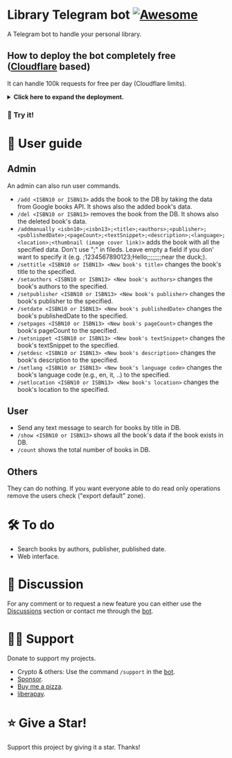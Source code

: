 # Library Telegram bot [![Awesome](https://cdn.jsdelivr.net/gh/sindresorhus/awesome@d7305f38d29fed78fa85652e3a63e154dd8e8829/media/badge.svg)](https://github.com/Mqtth3w/library-Telegram-bot)

A Telegram bot to handle your personal library.

## How to deploy the bot completely free ([Cloudflare](https://www.cloudflare.com/) based)
It can handle 100k requests for free per day (Cloudflare limits).

<details closed>
<summary><b>Click here to expand the deployment. </b></summary>
  
 The deployment only takes less than 10 minutes.
  
- Create a new bot on telegram with [@BotFather](https://telegram.me/BotFather). Save the api token for future use.
- Create a Cloudflare account and click add a website or application.
- Go to workers & pages then create a new worker so deploy it.
- Click edit so replace the code with the content of [lib_tel_bot.js](./lib_tel_bot.js). Deploy it.
- Click configure worker, go to setting, go to variables.
- Add the variable API_KEY. Which is the bot api token.
- Add the variable SECRET_TOKEN. Generate its value through the script [gen_token.py](./gen_token.py). You can also type it with your hands (1-256 characters. Only characters `A-Z`, `a-z`, `0-9`, `_` and `-` are allowed). Save it for future use.
- Encrypt all variables and save.

- ### DB setup
  Follow the instructions in the DB setup [file](./README2.md).

- ### Webhook
  Open the following link after substitution to configure webhook.
  ```
  https://api.telegram.org/bot<replace with your bot api token>/setWebhook?url=<replace with your worker url>&secret_token=<replace with your secret token>
  ```
  You should see something like {"ok":true,"result":true,"description":"Webhook was set"} then the bot works.
  <br><br>
  If you filled wrong info or need to update info you can delete webhook and then you can set it again. Open the following link after substitution to delete webhook.
  ```
  https://api.telegram.org/bot<replace with your bot api token>/deleteWebhook
  ```

</details>

### 🤌 Try it! 



# 📜 User guide 

## Admin
An admin can also run user commands.
- `/add <ISBN10 or ISBN13>` adds the book to the DB by taking the data from Google books API. It shows also the added book's data.
-  `/del <ISBN10 or ISBN13>` removes the book from the DB. It shows also the deleted book's data.
-  `/addmanually <isbn10>;<isbn13>;<title>;<authors>;<publisher>;<publishedDate>;<pageCount>;<textSnippet>;<description>;<language>;<location>;<thumbnail (image cover link)>` adds the book with all the specified data. Don't use ";" in fileds. Leave empty a field if you don' want to specify it (e.g. ;1234567890123;Hello;;;;;;;;near the duck;).
-  `/settitle <ISBN10 or ISBN13> <New book's title>` changes the book's title to the specified.
-  `/setauthors <ISBN10 or ISBN13> <New book's authors>` changes the book's authors to the specified.
-  `/setpublisher <ISBN10 or ISBN13> <New book's publisher>` changes the book's publisher to the specified.
-  `/setdate <ISBN10 or ISBN13> <New book's publishedDate>` changes the book's publishedDate to the specified.
-  `/setpages <ISBN10 or ISBN13> <New book's pageCount>` changes the book's pageCount to the specified.
-  `/setsnippet <ISBN10 or ISBN13> <New book's textSnippet>` changes the book's textSnippet to the specified.
-  `/setdesc <ISBN10 or ISBN13> <New book's description>` changes the book's description to the specified.
-  `/setlang <ISBN10 or ISBN13> <New book's language code>` changes the book's language code (e.g., en, it, ..) to the specified.
-  `/setlocation <ISBN10 or ISBN13> <New book's location>` changes the book's location to the specified.

## User
- Send any text message to search for  books by title in DB.
-  `/show <ISBN10 or ISBN13>` shows all the book's data if the book exists in DB.
-  `/count` shows the total number of books in DB.

## Others
They can do nothing. If you want everyone able to do read only operations remove the users check ("export default" zone).

# 🛠️ To do 
- Search books by authors, publisher, published date.
- Web interface.

# 💭 Discussion 
For any comment or to request a new feature you can either use the [Discussions](https://github.com/Mqtth3w/library-Telegram-bot/discussions) section or contact me through the [bot](https://t.me/Mqtth3w_support_bot).

# 🫶🏼 Support 
Donate to support my projects. 
- Crypto & others: Use the command `/support` in the [bot](https://t.me/Mqtth3w_support_bot).
- [Sponsor](https://github.com/sponsors/Mqtth3w).
- [Buy me a pizza](https://buymeacoffee.com/mqtth3w).
- [liberapay](https://liberapay.com/mqtth3w).

# ⭐ Give a Star!
Support this project by giving it a star. Thanks!

